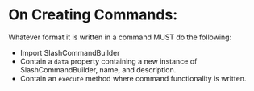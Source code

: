 # On Creating Commands:

Whatever format it is written in a command MUST do the following:
 - Import SlashCommandBuilder
 - Contain a `data` property containing a new instance of SlashCommandBuilder, name, and description.
 - Contain an `execute` method where command functionality is written.
